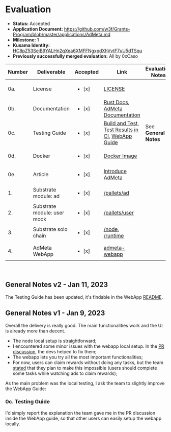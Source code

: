 # Evaluation



- **Status:** Accepted
- **Application Document:** https://github.com/w3f/Grants-Program/blob/master/applications/AdMeta.md
- **Milestone:** 1
- **Kusama Identity:** [HC8pZ53SejB9YALHn2qXea6XMFFNgxpdXhVvtF7uU5dTSqu](https://kusama.subscan.io/account/HC8pZ53SejB9YALHn2qXea6XMFFNgxpdXhVvtF7uU5dTSqu)
- **Previously successfully merged evaluation:** All by 0xCaso

| Number | Deliverable                 | Accepted               | Link                                                                                                                                                                                                                                                                                           | Evaluation Notes      |
| ------ | --------------------------- | ---------------------- | ---------------------------------------------------------------------------------------------------------------------------------------------------------------------------------------------------------------------------------------------------------------------------------------------- | --------------------- |
| 0a.    | License                     | <ul><li>[x] </li></ul> | [LICENSE](https://github.com/AdMetaNetwork/admeta/blob/main/LICENSE)                                                                                                                                                                                                                           |                       |
| 0b.    | Documentation               | <ul><li>[x] </li></ul> | [Rust Docs](https://admetanetwork.github.io/admeta/), [AdMeta Documentation](https://docs.admeta.network/)                                                                                                                                                                                     |                       |
| 0c.    | Testing Guide               | <ul><li>[x] </li></ul> | [Build and Test](https://github.com/AdMetaNetwork/admeta/tree/d133bce5adaa41dc2acffa8f10b63928d22751b4#getting-started), [Test Results in CI](https://github.com/AdMetaNetwork/admeta/actions/workflows/rust.yml), [WebApp Guide](https://docs.admeta.network/guides/how-to-use-admeta-webapp) | See **General Notes** |
| 0d.    | Docker                      | <ul><li>[x] </li></ul> | [Docker Image](https://hub.docker.com/repository/docker/h4n00/admeta)                                                                                                                                                                                                                          |                       |
| 0e.    | Article                     | <ul><li>[x] </li></ul> | [Introduce AdMeta](https://medium.com/@admeta/admeta-an-internet-advertising-revolution-cee26f3421e7)                                                                                                                                                                                          |                       |
| 1.     | Substrate module: ad        | <ul><li>[x] </li></ul> | [/pallets/ad](https://github.com/AdMetaNetwork/admeta/tree/d133bce5adaa41dc2acffa8f10b63928d22751b4/pallets/ad)                                                                                                                                                                                |                       |
| 2.     | Substrate module: user mock | <ul><li>[x] </li></ul> | [/pallets/user](https://github.com/AdMetaNetwork/admeta/tree/d133bce5adaa41dc2acffa8f10b63928d22751b4/pallets/user)                                                                                                                                                                            |                       |
| 3.     | Substrate solo chain        | <ul><li>[x] </li></ul> | [/node](https://github.com/AdMetaNetwork/admeta/tree/d133bce5adaa41dc2acffa8f10b63928d22751b4/node), [/runtime](https://github.com/AdMetaNetwork/admeta/tree/d133bce5adaa41dc2acffa8f10b63928d22751b4/runtime)                                                                                 |                       |
| 4.     | AdMeta WebApp               | <ul><li>[x] </li></ul> | [admeta-webapp](https://github.com/AdMetaNetwork/admeta-webapp/tree/bb74d090d815bb9af5cfb9314968672bffa54ffa)                                                                                                                                                                                  |                       |

<br/>

## General Notes v2 - Jan 11, 2023

The Testing Guide has been updated, it's findable in the WebApp [README](https://github.com/AdMetaNetwork/admeta-webapp/blob/bb74d090d815bb9af5cfb9314968672bffa54ffa/README.md).

## General Notes v1 - Jan 9, 2023

Overall the delivery is really good. The main functionalities work and the UI is already more than decent.

- The node local setup is straightforward;
- I encountered some minor issues with the webapp local setup. In the [PR discussion](https://github.com/w3f/Grant-Milestone-Delivery/pull/667), the devs helped to fix them;
- The webapp lets you try all the most important functionalities;
- For now, users can claim rewards without doing any tasks, but the team [stated](https://github.com/w3f/Grant-Milestone-Delivery/pull/667#issuecomment-1375771236) that they plan to make this impossible (users should complete some tasks while watching ads to claim rewards);

As the main problem was the local testing, I ask the team to slightly improve the WebApp Guide:

### 0c. Testing Guide

I'd simply report the explanation the team gave me in the PR discussion inside the WebApp guide, so that other users can easily setup the webapp locally.
